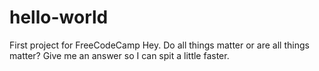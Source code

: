 # hello-world
First project for FreeCodeCamp
Hey. Do all things matter or are all things matter? Give me an answer so I can spit a little faster.          
